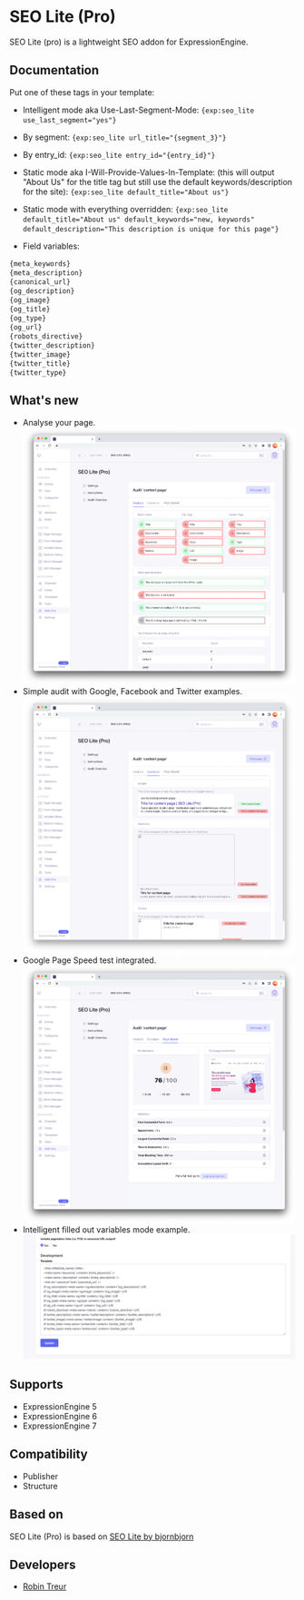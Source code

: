 ﻿# SEO Lite (Pro)
SEO Lite (pro) is a lightweight SEO addon for ExpressionEngine.

## Documentation
Put one of these tags in your template:
* Intelligent mode aka Use-Last-Segment-Mode: ```{exp:seo_lite use_last_segment="yes"}```
* By segment: ```{exp:seo_lite url_title="{segment_3}"}```
* By entry_id: ```{exp:seo_lite entry_id="{entry_id}"}```
* Static mode aka I-Will-Provide-Values-In-Template: (this will output "About Us" for the title tag but still use the default keywords/description for the site): ```{exp:seo_lite default_title="About us"}```
* Static mode with everything overridden: ```{exp:seo_lite default_title="About us" default_keywords="new, keywords" default_description="This description is unique for this page"}```

* Field variables: <br>
```
{meta_keywords}
{meta_description}
{canonical_url}
{og_description} 
{og_image}
{og_title}
{og_type}
{og_url}
{robots_directive}
{twitter_description}
{twitter_image}
{twitter_title}
{twitter_type}
```

## What's new
* Analyse your page.  
![Example of Analysis tab](examples/example-2.png)
* Simple audit with Google, Facebook and Twitter examples.  
![Example of Google, Facebook and Twitter](examples/example-1.png)
* Google Page Speed test integrated.  
![Example of Google Page Speed](examples/example-3.png)
* Intelligent filled out variables mode example.
![Example of vars](examples/example-4.png)

## Supports
* ExpressionEngine 5
* ExpressionEngine 6
* ExpressionEngine 7

## Compatibility
* Publisher
* Structure

## Based on
SEO Lite (Pro) is based on [SEO Lite by bjornbjorn](https://github.com/bjornbjorn/SEO-Lite)

## Developers
* [Robin Treur](mailto:robin@0to9.nl)
